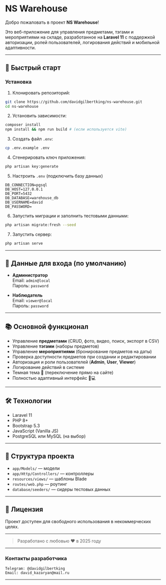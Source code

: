 # NS Warehouse

Добро пожаловать в проект **NS Warehouse**!

Это веб-приложение для управления предметами, тэгами и мероприятиями на складе, разработанное на **Laravel 11** с поддержкой авторизации, ролей пользователей, логирования действий и мобильной адаптивности.

---

## 🚀 Быстрый старт

### Установка

1. Клонировать репозиторий:

```bash
git clone https://github.com/davidgilbertking/ns-warehouse.git
cd ns-warehouse
```

2. Установить зависимости:

```bash
composer install
npm install && npm run build # (если используется vite)
```

3. Создать файл `.env`:

```bash
cp .env.example .env
```

4. Сгенерировать ключ приложения:

```bash
php artisan key:generate
```

5. Настроить `.env` (подключить базу данных)

```plaintext
DB_CONNECTION=pgsql
DB_HOST=127.0.0.1
DB_PORT=5432
DB_DATABASE=warehouse_db
DB_USERNAME=david
DB_PASSWORD=
```

6. Запустить миграции и заполнить тестовыми данными:

```bash
php artisan migrate:fresh --seed
```

7. Запустить сервер:

```bash
php artisan serve
```


---

## 🔐 Данные для входа (по умолчанию)

- **Администратор**  
  Email: `admin@local`  
  Пароль: `password`

- **Наблюдатель**  
  Email: `viewer@local`  
  Пароль: `password`


---

## 📚 Основной функционал

- Управление **предметами** (CRUD, фото, видео, поиск, экспорт в CSV)
- Управление **тэгами** (наборы предметов)
- Управление **мероприятиями** (бронирование предметов на даты)
- Проверка доступности предметов при создании и редактировании
- Авторизация и роли пользователей (**Admin**, **User**, **Viewer**)
- Логирование действий в системе
- Темная тема 🌙 (переключение прямо на сайте)
- Полностью адаптивный интерфейс 📱💻


---

## 🛠️ Технологии

- Laravel 11
- PHP 8+
- Bootstrap 5.3
- JavaScript (Vanilla JS)
- PostgreSQL или MySQL (на выбор)


---

## 📂 Структура проекта

- `app/Models/` — модели
- `app/Http/Controllers/` — контроллеры
- `resources/views/` — шаблоны Blade
- `routes/web.php` — роутинг
- `database/seeders/` — сидеры тестовых данных


---

## 📜 Лицензия

Проект доступен для свободного использования в некоммерческих целях.


---

> Разработано с любовью ❤️ в 2025 году

---


### Контакты разработчика

```plaintext
Telegram: @davidgilbertking
Email: david_kazaryan@mail.ru
```

---
